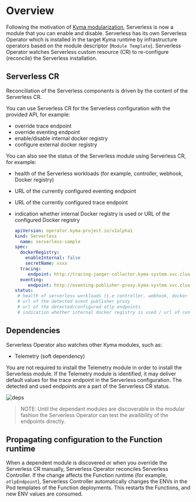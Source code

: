 # Overview

Following the motivation of [Kyma modularization](https://kyma-project.io/docs/kyma/latest/01-overview/#kyma-modules), Serverless is now a module that you can enable and disable. 
Serverless has its own Serverless Operator which is installed in the target Kyma runtime by infrastructure operators based on the module descriptor (`Module Template`).
Serverless Operator watches Serverless custom resource (CR) to re-configure (reconcile) the Serverless installation.

## Serverless CR

Reconciliation of the Serverless components is driven by the content of the Serverless CR.

You can use Serverless CR for the Serverless configuration with the provided API, for example:
 - override trace endpoint
 - override eventing endpoint
 - enable/disable internal docker registry
 - configure external docker registry

You can also see the status of the Serverless module using Serverless CR, for example:
 - health of the Serverless workloads (for example, controller, webhook, Docker registry)
 - URL of the currently configured eventing endpoint
 - URL of the currently configured trace endpoint
 - indication whether internal Docker registry is used or URL of the configured Docker registry

   ```yaml
   apiVersion: operator.kyma-project.io/v1alpha1
   kind: Serverless
     name: serverless-sample
   spec:
     dockerRegistry:
       enableInternal: false
       secretName: xxxx 
     tracing: 
        endpoint: http://tracing-jaeger-collector.kyma-system.svc.cluster.local:2342/v1/metrics
     eventing: 
        endpoint: http://eventing-publisher-proxy.kyma-system.svc.cluster.local/publish
   status:
    # health of serverless workloads (i.e controller, webhook, docker registry installed)
    # url of the detected event publisher proxy
    # url of the detected/configured otlp endpoints
    # indication whether internal docker registry is used / url of configured docker registry
   ```

## Dependencies

Serverless Operator also watches other Kyma modules, such as:
 - Telemetry (soft dependency)

You are not required to install the Telemetry module in order to install the Serverless module. If the Telemetry module is identified, it may deliver default values for the trace endpoint in the Serverless configuration.
The detected and used endpoints are a part of the Serverless CR status.


![deps](../assets/modular-serverless.drawio.svg)

>NOTE: Until the dependant modules are discoverable in the modular fashion the Serverless Operator can test the availibility of the endpoints directly.

## Propagating configuration to the Function runtime

When a dependent module is discovered or when you override the Serverless CR manually, Serverless Operator reconciles Serverless Controller.
If the change affects the Function runtime (for example, `otlpEndpoint`), Serverless Controller automatically changes the ENVs in the Pod templates of the Function deployments. This restarts the Functions, and new ENV values are consumed.